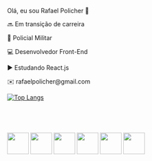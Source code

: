 Olá, eu sou Rafael Policher 👋

  <p>🔜 Em transição de carreira</p>
  <p>👮 Policial Militar</p>
  <p>💻 Desenvolvedor Front-End</p>
  <p>▶️ Estudando React.js</p>
  <p>✉️ rafaelpolicher@gmail.com</p>
  
  [![Top Langs](https://github-readme-stats.vercel.app/api/top-langs/?rafaelpolicher)](https://github.com/rafaelpolicher/github-readme-stats)

<header><link rel="stylesheet" href="https://cdn.jsdelivr.net/gh/devicons/devicon@v2.15.1/devicon.min.css"></header>

  <div><br>
    <img width="50px" src="https://cdn.jsdelivr.net/gh/devicons/devicon/icons/html5/html5-plain.svg" />
    <img width="50px" src="https://cdn.jsdelivr.net/gh/devicons/devicon/icons/css3/css3-plain.svg" />
    <img width="50px" src="https://cdn.jsdelivr.net/gh/devicons/devicon/icons/javascript/javascript-plain.svg" />
    <img width="50px" src="https://cdn.jsdelivr.net/gh/devicons/devicon/icons/vuejs/vuejs-original.svg" />
    <img width="50px" src="https://cdn.jsdelivr.net/gh/devicons/devicon/icons/bootstrap/bootstrap-plain.svg" />
    <img width="50px" src="https://cdn.jsdelivr.net/gh/devicons/devicon/icons/git/git-original.svg" />
  </div>    

